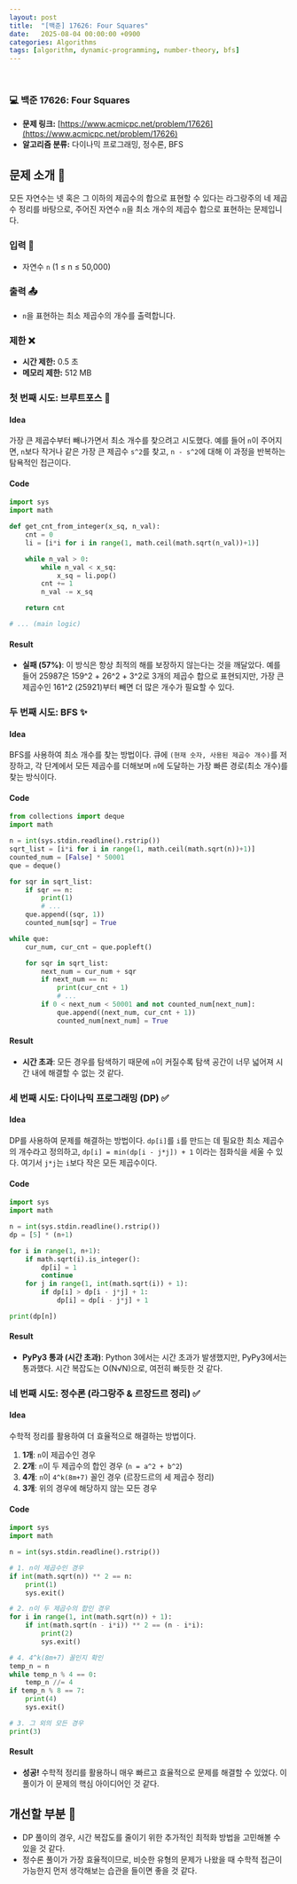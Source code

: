 ```yaml
---
layout: post
title:  "[백준] 17626: Four Squares"
date:   2025-08-04 00:00:00 +0900
categories: Algorithms
tags: [algorithm, dynamic-programming, number-theory, bfs]
---
```


<br>

### 💻 백준 17626: Four Squares

- **문제 링크:** [https://www.acmicpc.net/problem/17626](https://www.acmicpc.net/problem/17626)
- **알고리즘 분류:** 다이나믹 프로그래밍, 정수론, BFS


## 문제 소개 🧐

모든 자연수는 넷 혹은 그 이하의 제곱수의 합으로 표현할 수 있다는 라그랑주의 네 제곱수 정리를 바탕으로, 주어진 자연수 `n`을 최소 개수의 제곱수 합으로 표현하는 문제입니다.


### 입력 📝

- 자연수 `n` (1 ≤ n ≤ 50,000)


### 출력 📤

- `n`을 표현하는 최소 제곱수의 개수를 출력합니다.


### 제한 ❌

- **시간 제한:** 0.5 초
- **메모리 제한:** 512 MB


### 첫 번째 시도: 브루트포스 👊

#### Idea

가장 큰 제곱수부터 빼나가면서 최소 개수를 찾으려고 시도했다. 예를 들어 `n`이 주어지면, `n`보다 작거나 같은 가장 큰 제곱수 `s^2`를 찾고, `n - s^2`에 대해 이 과정을 반복하는 탐욕적인 접근이다.

#### Code

```python
import sys
import math

def get_cnt_from_integer(x_sq, n_val):
    cnt = 0
    li = [i*i for i in range(1, math.ceil(math.sqrt(n_val))+1)]

    while n_val > 0:
        while n_val < x_sq:
            x_sq = li.pop()
        cnt += 1
        n_val -= x_sq

    return cnt

# ... (main logic)
```

#### Result

- **실패 (57%)**: 이 방식은 항상 최적의 해를 보장하지 않는다는 것을 깨달았다. 예를 들어 25987은 159^2 + 26^2 + 3^2로 3개의 제곱수 합으로 표현되지만, 가장 큰 제곱수인 161^2 (25921)부터 빼면 더 많은 개수가 필요할 수 있다.


### 두 번째 시도: BFS ✨

#### Idea

BFS를 사용하여 최소 개수를 찾는 방법이다. 큐에 `(현재 숫자, 사용된 제곱수 개수)`를 저장하고, 각 단계에서 모든 제곱수를 더해보며 `n`에 도달하는 가장 빠른 경로(최소 개수)를 찾는 방식이다.

#### Code

```python
from collections import deque
import math

n = int(sys.stdin.readline().rstrip())
sqrt_list = [i*i for i in range(1, math.ceil(math.sqrt(n))+1)]
counted_num = [False] * 50001
que = deque()

for sqr in sqrt_list:
    if sqr == n:
        print(1)
        # ...
    que.append((sqr, 1))
    counted_num[sqr] = True

while que:
    cur_num, cur_cnt = que.popleft()

    for sqr in sqrt_list:
        next_num = cur_num + sqr
        if next_num == n:
            print(cur_cnt + 1)
            # ...
        if 0 < next_num < 50001 and not counted_num[next_num]:
            que.append((next_num, cur_cnt + 1))
            counted_num[next_num] = True
```

#### Result

- **시간 초과**: 모든 경우를 탐색하기 때문에 `n`이 커질수록 탐색 공간이 너무 넓어져 시간 내에 해결할 수 없는 것 같다.


### 세 번째 시도: 다이나믹 프로그래밍 (DP) ✅

#### Idea

DP를 사용하여 문제를 해결하는 방법이다. `dp[i]`를 `i`를 만드는 데 필요한 최소 제곱수의 개수라고 정의하고, `dp[i] = min(dp[i - j*j]) + 1` 이라는 점화식을 세울 수 있다. 여기서 `j*j`는 `i`보다 작은 모든 제곱수이다.

#### Code

```python
import sys
import math

n = int(sys.stdin.readline().rstrip())
dp = [5] * (n+1)

for i in range(1, n+1):
    if math.sqrt(i).is_integer():
        dp[i] = 1
        continue
    for j in range(1, int(math.sqrt(i)) + 1):
        if dp[i] > dp[i - j*j] + 1:
            dp[i] = dp[i - j*j] + 1

print(dp[n])
```

#### Result

- **PyPy3 통과 (시간 초과)**: Python 3에서는 시간 초과가 발생했지만, PyPy3에서는 통과했다. 시간 복잡도는 O(N√N)으로, 여전히 빠듯한 것 같다.


### 네 번째 시도: 정수론 (라그랑주 & 르장드르 정리) ✅

#### Idea

수학적 정리를 활용하여 더 효율적으로 해결하는 방법이다.
1.  **1개**: `n`이 제곱수인 경우
2.  **2개**: `n`이 두 제곱수의 합인 경우 (`n = a^2 + b^2`)
3.  **4개**: `n`이 `4^k(8m+7)` 꼴인 경우 (르장드르의 세 제곱수 정리)
4.  **3개**: 위의 경우에 해당하지 않는 모든 경우

#### Code

```python
import sys
import math

n = int(sys.stdin.readline().rstrip())

# 1. n이 제곱수인 경우
if int(math.sqrt(n)) ** 2 == n:
    print(1)
    sys.exit()

# 2. n이 두 제곱수의 합인 경우
for i in range(1, int(math.sqrt(n)) + 1):
    if int(math.sqrt(n - i*i)) ** 2 == (n - i*i):
        print(2)
        sys.exit()

# 4. 4^k(8m+7) 꼴인지 확인
temp_n = n
while temp_n % 4 == 0:
    temp_n //= 4
if temp_n % 8 == 7:
    print(4)
    sys.exit()

# 3. 그 외의 모든 경우
print(3)
```

#### Result

- **성공!** 수학적 정리를 활용하니 매우 빠르고 효율적으로 문제를 해결할 수 있었다. 이 풀이가 이 문제의 핵심 아이디어인 것 같다.


## 개선할 부분 🤔

- DP 풀이의 경우, 시간 복잡도를 줄이기 위한 추가적인 최적화 방법을 고민해볼 수 있을 것 같다.
- 정수론 풀이가 가장 효율적이므로, 비슷한 유형의 문제가 나왔을 때 수학적 접근이 가능한지 먼저 생각해보는 습관을 들이면 좋을 것 같다.
